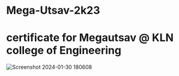 # Mega-Utsav-2k23

# certificate for Megautsav @ KLN college of Engineering


![Screenshot 2024-01-30 180608](https://github.com/18JHsparks/Mega-Utsav-2k23/assets/125711688/0cfec0db-a0e9-44b1-bcb4-e0bfccc23043)
